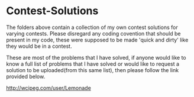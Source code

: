 Contest-Solutions
=================

The folders above contain a collection of my own contest solutions for varying contests. Please disregard any coding covention that should be present in my code, these were supposed to be made 'quick and dirty' like they would be in a contest.

These are most of the problems that I have solved, if anyone would like to know a full list of problems that I have solved or would like to request a solution to be uploaded(from this same list), then please follow the link provided below. 


http://wcipeg.com/user/Lemonade
